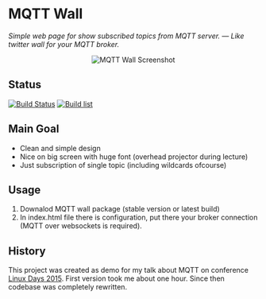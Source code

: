 # MQTT Wall

*Simple web page for show subscribed topics from MQTT server. — Like twitter wall for your MQTT broker.*

<p align="center">
<img src="https://raw.githubusercontent.com/bastlirna/mqtt-wall/master/doc/screenshot.png" alt="MQTT Wall Screenshot">
</p>

## Status

[![Build Status](https://travis-ci.org/bastlirna/mqtt-wall.svg?branch=master)](https://travis-ci.org/bastlirna/mqtt-wall) [![Build list](https://img.shields.io/badge/build-list-lightgray.png)](http://jslab.net/pub/mqtt-wall/)

## Main Goal

- Clean and simple design
- Nice on big screen with huge font (overhead projector during lecture)
- Just subscription of single topic (including wildcards ofcourse)

## Usage

1. Downalod MQTT wall package (stable version or latest build)
2. In index.html file there is configuration, put there your broker connection (MQTT over websockets is required).

## History

This project was created as demo for my talk about MQTT on conference [Linux Days 2015](https://www.linuxdays.cz/2015/en/). First version took me about one hour. Since then codebase was completely rewritten.
